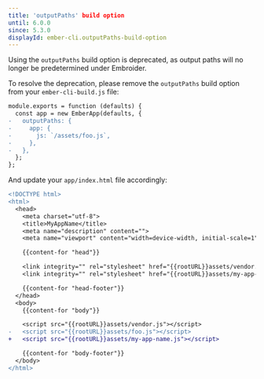 ```yaml
---
title: 'outputPaths' build option
until: 6.0.0
since: 5.3.0
displayId: ember-cli.outputPaths-build-option
---
```



Using the `outputPaths` build option is deprecated, as output paths will no longer be predetermined under Embroider.

To resolve the deprecation, please remove the `outputPaths` build option from your `ember-cli-build.js` file:

```diff
module.exports = function (defaults) {
  const app = new EmberApp(defaults, {
-   outputPaths: {
-     app: {
-       js: `/assets/foo.js`,
-     },
-   },
  };
};
```

And update your `app/index.html` file accordingly:

```diff
<!DOCTYPE html>
<html>
  <head>
    <meta charset="utf-8">
    <title>MyAppName</title>
    <meta name="description" content="">
    <meta name="viewport" content="width=device-width, initial-scale=1">

    {{content-for "head"}}

    <link integrity="" rel="stylesheet" href="{{rootURL}}assets/vendor.css">
    <link integrity="" rel="stylesheet" href="{{rootURL}}assets/my-app-name.css">

    {{content-for "head-footer"}}
  </head>
  <body>
    {{content-for "body"}}

    <script src="{{rootURL}}assets/vendor.js"></script>
-   <script src="{{rootURL}}assets/foo.js"></script>
+   <script src="{{rootURL}}assets/my-app-name.js"></script>

    {{content-for "body-footer"}}
  </body>
</html>
```
